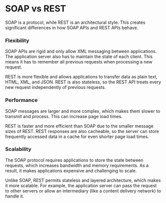 # SOAP vs REST


SOAP is a protocol, while REST is an architectural style. This creates significant differences in how SOAP APIs and REST APIs behave.


### Flexibility

SOAP APIs are rigid and only allow XML messaging between applications. The application server also has to maintain the state of each client. This means it has to remember all previous requests when processing a new request.

REST is more flexible and allows applications to transfer data as plain text, HTML, XML, and JSON. REST is also stateless, so the REST API treats every new request independently of previous requests.


### Performance

SOAP messages are larger and more complex, which makes them slower to transmit and process. This can increase page load times.

REST is faster and more efficient than SOAP due to the smaller message sizes of REST. REST responses are also cacheable, so the server can store frequently accessed data in a cache for even shorter page load times.


### Scalability

The SOAP protocol requires applications to store the state between requests, which increases bandwidth and memory requirements. As a result, it makes applications expensive and challenging to scale.

Unlike SOAP, REST permits stateless and layered architecture, which makes it more scalable. For example, the application server can pass the request to other servers or allow an intermediary (like a content delivery network) to handle it.
